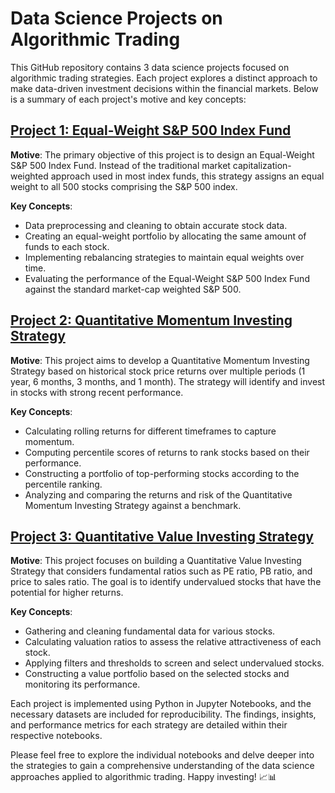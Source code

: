 # Data Science Projects on Algorithmic Trading

This GitHub repository contains 3 data science projects focused on algorithmic trading strategies. Each project
explores a distinct approach to make data-driven investment decisions within the financial markets. Below is a summary
of each project's motive and key concepts:

## [Project 1: Equal-Weight S&P 500 Index Fund](https://github.com/imsoumya18/quantitative_investment_strategy/blob/main/Project%201%3A%20Equal-Weight%20S%26P%20500%20Index%20Fund/1_equal_weight_s%26p500.ipynb)

**Motive**: The primary objective of this project is to design an Equal-Weight S&P 500 Index Fund. Instead of the
traditional market capitalization-weighted approach used in most index funds, this strategy assigns an equal weight to
all 500 stocks comprising the S&P 500 index.

**Key Concepts**:

- Data preprocessing and cleaning to obtain accurate stock data.
- Creating an equal-weight portfolio by allocating the same amount of funds to each stock.
- Implementing rebalancing strategies to maintain equal weights over time.
- Evaluating the performance of the Equal-Weight S&P 500 Index Fund against the standard market-cap weighted S&P 500.

## [Project 2: Quantitative Momentum Investing Strategy](https://github.com/imsoumya18/quantitative_investment_strategy/blob/main/Project%202%3A%20Quantitative%20Momentum%20Investing%20Strategy/2_quantitative_momentum_strategy.ipynb)

**Motive**: This project aims to develop a Quantitative Momentum Investing Strategy based on historical stock price
returns over multiple periods (1 year, 6 months, 3 months, and 1 month). The strategy will identify and invest in stocks
with strong recent performance.

**Key Concepts**:

- Calculating rolling returns for different timeframes to capture momentum.
- Computing percentile scores of returns to rank stocks based on their performance.
- Constructing a portfolio of top-performing stocks according to the percentile ranking.
- Analyzing and comparing the returns and risk of the Quantitative Momentum Investing Strategy against a benchmark.

## [Project 3: Quantitative Value Investing Strategy](https://github.com/imsoumya18/quantitative_investment_strategy/blob/main/Project%203%3A%20Quantitative%20Value%20Investing%20Strategy/3_quantitative_value_strategy.ipynb)

**Motive**: This project focuses on building a Quantitative Value Investing Strategy that considers fundamental ratios
such as PE ratio, PB ratio, and price to sales ratio. The goal is to identify undervalued stocks that have the potential
for higher returns.

**Key Concepts**:

- Gathering and cleaning fundamental data for various stocks.
- Calculating valuation ratios to assess the relative attractiveness of each stock.
- Applying filters and thresholds to screen and select undervalued stocks.
- Constructing a value portfolio based on the selected stocks and monitoring its performance.

Each project is implemented using Python in Jupyter Notebooks, and the necessary datasets are included for
reproducibility. The findings, insights, and performance metrics for each strategy are detailed within their respective
notebooks.

Please feel free to explore the individual notebooks and delve deeper into the strategies to gain a comprehensive
understanding of the data science approaches applied to algorithmic trading. Happy investing! 📈📊

